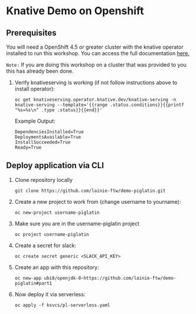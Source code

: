 # Knative Demo on Openshift

## Prerequisites

You will need a OpenShift 4.5 or greater cluster with the knative operator installed to run this workshop. You can access the full documentation [here.](https://docs.openshift.com/container-platform/4.7/serverless/admin_guide/installing-knative-serving.html)

`Note:` If you are doing this workshop on a cluster that was provided to you this has already been done.

1. Verify knativeserving is working (if not follow instructions above to install operator):

    ```shell
    oc get knativeserving.operator.knative.dev/knative-serving -n knative-serving --template='{{range .status.conditions}}{{printf "%s=%s\n" .type .status}}{{end}}'
    ```

    Example Output:

    ```shell
    DependenciesInstalled=True
    DeploymentsAvailable=True
    InstallSucceeded=True
    Ready=True
    ```

## Deploy application via CLI

1. Clone repository locally

   ```shell
   git clone https://github.com/lainie-ftw/demo-piglatin.git
   ```

2. Create a new project to work from (change username to yourname):

   ```shell
   oc new-project username-piglatin
   ```

3. Make sure you are in the username-piglatin project

    ```shell
    oc project username-piglatin
    ```

4. Create a secret for slack:

   ```shell
   oc create secret generic <SLACK_API_KEY>
   ```

5. Create an app with this repository:

    ```shell
    oc new-app ubi8/openjdk-8~https://github.com/lainie-ftw/demo-piglatin#part1
    ```

6. Now deploy it via serverless:

   ```shell
   oc apply -f ksvcs/pl-serverless.yaml
   ```
